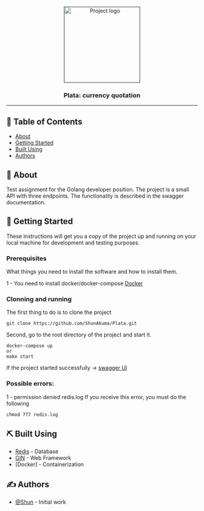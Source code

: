<p align="center">
  <a href="" rel="noopener">
 <img width=200px height=200px src="https://i.imgur.com/MvArqAv.jpeg" alt="Project logo"></a>
</p>

<h3 align="center">Plata: сurrency quotation</h3>



---


## 📝 Table of Contents

- [About](#about)
- [Getting Started](#getting_started)
- [Built Using](#built_using)
- [Authors](#authors)

## 🧐 About <a name = "about"></a>

Test assignment for the Golang developer position.
The project is a small API with three endpoints.
The functionality is described in the swagger documentation.

## 🏁 Getting Started <a name = "getting_started"></a>

These instructions will get you a copy of the project up and running on your local machine for development and testing purposes.
### Prerequisites

What things you need to install the software and how to install them.

1 - You need to install docker/docker-compose
[Docker](https://docs.docker.com/compose/install/)


### Clonning and running

The first thing to do is to clone the project

```
git clone https://github.com/ShunAkuma/Plata.git
```
Second, go to the root directory of the project and start it.

```
docker-compose up
or
make start
```

If the project started successfully ->  [swagger UI](http://localhost:8080/swagger/index.html)

### Possible errors:
1 - permission denied redis.log
If you receive this error, you must do the following
```
chmod 777 redis.log
```

## ⛏️ Built Using <a name = "built_using"></a>

- [Redis](https://redis.io/docs/connect/clients/go/) - Database
- [GIN](https://github.com/gin-gonic/gin) - Web Framework
- [Docker] - Containerization

## ✍️ Authors <a name = "authors"></a>

- [@Shun](https://github.com/ShunAkuma) - Initial work
